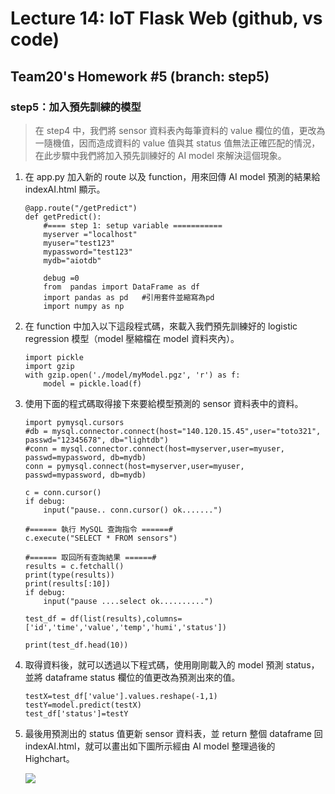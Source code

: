 # Lecture 14: IoT Flask Web (github, vs code)
## Team20's Homework #5 (branch: step5)

### step5：加入預先訓練的模型

> 在 step4 中，我們將 sensor 資料表內每筆資料的 value 欄位的值，更改為一隨機值，因而造成資料的 value 值與其 status 值無法正確匹配的情況，在此步驟中我們將加入預先訓練好的 AI model 來解決這個現象。
>

1. 在 app.py 加入新的 route 以及 function，用來回傳 AI model 預測的結果給 indexAI.html 顯示。
    ```code=python
    @app.route("/getPredict")
    def getPredict():
        #==== step 1: setup variable ===========
        myserver ="localhost"
        myuser="test123"
        mypassword="test123"
        mydb="aiotdb"

        debug =0
        from  pandas import DataFrame as df
        import pandas as pd   #引用套件並縮寫為pd
        import numpy as np
    ```

2. 在 function 中加入以下這段程式碼，來載入我們預先訓練好的 logistic regression 模型（model 壓縮檔在 model 資料夾內）。

    ```code=python
    import pickle
    import gzip
    with gzip.open('./model/myModel.pgz', 'r') as f:
        model = pickle.load(f)
    ```
    
3. 使用下面的程式碼取得接下來要給模型預測的 sensor 資料表中的資料。
    ```code=python
    import pymysql.cursors
    #db = mysql.connector.connect(host="140.120.15.45",user="toto321", passwd="12345678", db="lightdb")
    #conn = mysql.connector.connect(host=myserver,user=myuser, passwd=mypassword, db=mydb)
    conn = pymysql.connect(host=myserver,user=myuser, passwd=mypassword, db=mydb)
    
    c = conn.cursor()
    if debug:
        input("pause.. conn.cursor() ok.......")
    
    #====== 執行 MySQL 查詢指令 ======#
    c.execute("SELECT * FROM sensors")
    
    #====== 取回所有查詢結果 ======#
    results = c.fetchall()
    print(type(results))
    print(results[:10])
    if debug:
        input("pause ....select ok..........")
    
    test_df = df(list(results),columns=['id','time','value','temp','humi','status'])
    
    print(test_df.head(10))
    ```
5. 取得資料後，就可以透過以下程式碼，使用剛剛載入的 model 預測 status，並將 dataframe status 欄位的值更改為預測出來的值。
    ```code=python
    testX=test_df['value'].values.reshape(-1,1)
    testY=model.predict(testX)
    test_df['status']=testY
    ```
5. 最後用預測出的 status 值更新 sensor 資料表，並 return 整個 dataframe 回 indexAI.html，就可以畫出如下圖所示經由 AI model 整理過後的 Highchart。

    ![](https://i.imgur.com/rpe0uQS.png)


